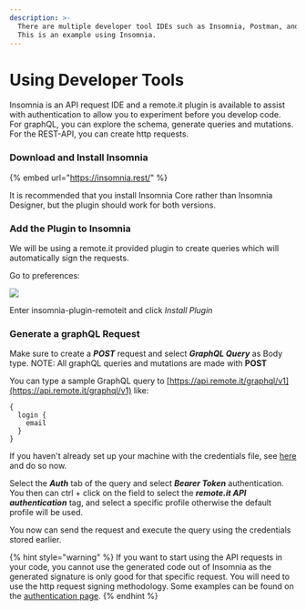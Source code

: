 ```yaml
---
description: >-
  There are multiple developer tool IDEs such as Insomnia, Postman, and Altair.
  This is an example using Insomnia.
---
```


# Using Developer Tools

Insomnia is an API request IDE and a remote.it plugin is available to assist with authentication to allow you to experiment before you develop code.  
For graphQL, you can explore the schema, generate queries and mutations.  
For the REST-API, you can create http requests.

### Download and Install Insomnia

{% embed url="https://insomnia.rest/" %}

It is recommended that you install Insomnia Core rather than Insomnia Designer, but the plugin should work for both versions.

### Add the Plugin to Insomnia

We will be using a remote.it provided plugin to create queries which will automatically sign the requests.

Go to preferences:

![](../.gitbook/assets/1e236728-af1d-44ae-bfa2-a9bcaf851267.png)

Enter insomnia-plugin-remoteit and click _Install Plugin_

### Generate a graphQL Request

Make sure to create a _**POST**_ request and select _**GraphQL Query**_ as Body type. NOTE: All graphQL queries and mutations are made with **POST**

You can type a sample GraphQL query to [https://api.remote.it/graphql/v1](https://api.remote.it/graphql/v1) like:

```text
{
  login {
    email
  }
}
```

If you haven't already set up your machine with the credentials file, see [here](authentication.md) and do so now.

Select the _**Auth**_ tab of the query and select _**Bearer Token**_ authentication. You then can ctrl + click on the field to select the _**remote.it API authentication**_ tag, and select a specific profile otherwise the default profile will be used. 

You now can send the request and execute the query using the credentials stored earlier.

{% hint style="warning" %}
If you want to start using the API requests in your code, you cannot use the generated code out of Insomnia as the generated signature is only good for that specific request. You will need to use the http request signing methodology. Some examples can be found on the [authentication page](authentication.md#examples).
{% endhint %}

